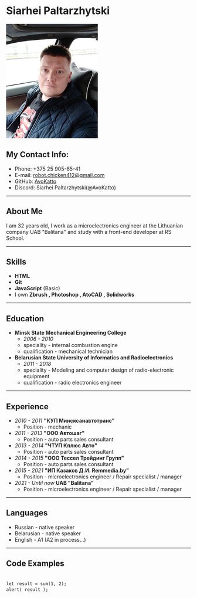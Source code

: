 # Siarhei Paltarzhytski
![Foto](photo.jpg)
## My Contact Info:
* Phone: +375 25 905-65-41
* E-mail: robot.chicken412@gmail.com
* GitHub: [AvoKatto](https://github.com/AvoKatto)
* Discord: Siarhei Paltarzhytski(@AvoKatto)
****
## About Me
I am 32 years old, I work as a microelectronics engineer at the Lithuanian company UAB "Balitana" and study with a front-end developer at RS School.
****
## Skills
* __HTML__ 
* __Git__
* __JavaScript__ (Basic)
* I own __Zbrush , Photoshop , AtoCAD , Solidworks__
****
## Education
* __Minsk State Mechanical Engineering College__
  * _2006 - 2010_
  * speciality - internal combustion engine 
  * qualification - mechanical technician
* __Belarusian State University of Informatics and Radioelectronics__
  * _2011 - 2018_  
  * speciality - Modeling and computer design of radio-electronic equipment
  * qualification - radio electronics engineer
****
## Experience
* _2010 - 2011_ __"КУП Минсксанавтотранс"__
  * Position - mechanic
* _2011 - 2013_ __"ООО Автошаг"__
  * Position - auto parts sales consultant
* _2013 - 2014_ __"ЧТУП Кплюс Авто"__
  * Position - auto parts sales consultant
* _2014 - 2015_ __"ООО Тессел Трейдинг Групп"__
  * Position - auto parts sales consultant
* _2015 - 2021_ __"ИП Казаков Д.И. Remmedia.by"__
  * Position - microelectronics engineer / Repair specialist / manager
* _2021 - Until now_ __UAB "Balitana"__
  * Position - microelectronics engineer / Repair specialist / manager
****
## Languages
* Russian - native speaker
* Belarusian - native speaker
* English - A1 (A2 in process…)
****
## Code Examples
```

let result = sum(1, 2);
alert( result );
```